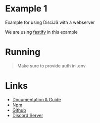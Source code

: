 # Example 1

Example for using DisciJS with a webserver

We are using [fastify]() in this example

# Running

> Make sure to provide auth in .env

# Links

* [Documentation & Guide](https://disci.typical.gq)
* [Npm](https://www.npmjs.com/package/disci)
* [Github](https://github.com/typicalninja493/disci)
* [Discord Server](https://discord.gg/9s52pz6nWX)
